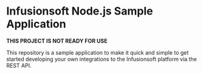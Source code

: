 # Infusionsoft Node.js Sample Application

**THIS PROJECT IS NOT READY FOR USE**

This repository is a sample application to make it quick and simple to get started developing your own integrations to the Infusionsoft platform via the REST API.  
